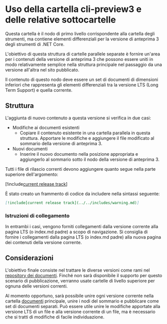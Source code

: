 # <a name="using-the-cli-preview3-folder-and-sub-folders"></a>Uso della cartella cli-preview3 e delle relative sottocartelle

Questa cartella è il nodo di primo livello corrispondente alla cartella degli strumenti, ma contiene elementi differenziali per la versione di anteprima 3 degli strumenti di .NET Core.

L'obiettivo di questa struttura di cartelle parallele separate è fornire un'area per i contenuti della versione di anteprima 3 che possono essere uniti in modo relativamente semplice nella struttura principale nel passaggio da una versione all'altra nel sito pubblicato.

Il contenuto di questo nodo deve essere un set di documenti di dimensioni inferiori che rappresenta gli elementi differenziali tra la versione LTS (Long Term Support) e quella corrente. 

## <a name="structure"></a>Struttura

L'aggiunta di nuovo contenuto a questa versione si verifica in due casi:

* Modifiche ai documenti esistenti
    - Copiare il contenuto esistente in una cartella parallela in questa struttura. Apportare le modifiche e aggiungere il file modificato al sommario della versione di anteprima 3.
* Nuovi documenti
    - Inserire il nuovo documento nella posizione appropriata e aggiungerlo al sommario sotto il nodo della versione di anteprima 3. 

Tutti i file di rilascio correnti devono aggiungere quanto segue nella parte superiore dell'argomento:

[!include[current release track](../includes/warning.md)]

È stato creato un frammento di codice da includere nella sintassi seguente:

```markdown
[!include[current release track](../../includes/warning.md)]
```

### <a name="link-instructions"></a>Istruzioni di collegamento

In entrambi i casi, vengono forniti collegamenti dalla versione corrente alla pagina LTS (o index.md padre) a scopo di navigazione.
Si consiglia di fornire i collegamenti dalla pagina LTS (o index.md padre) alla nuova pagina dei contenuti della versione corrente.

## <a name="future-considerations"></a>Considerazioni

L'obiettivo finale consiste nel trattare le diverse versioni come rami nel [repository dei documenti](https://github.com/dotnet/docs). Finché non sarà disponibile il supporto per questo scenario di pubblicazione, verranno usate cartelle di livello superiore per ognuna delle versioni correnti. 

Al momento opportuno, sarà possibile unire ogni versione corrente nella cartella [documenti](../docs) principale, unire i nodi del sommario e pubblicare come set di documenti separati. Può essere utile unire le modifiche apportate alla versione LTS di un file e alla versione corrente di un file, ma è necessario che si tratti di modifiche di facile individuazione.


<!--HONumber=Nov16_HO3-->


